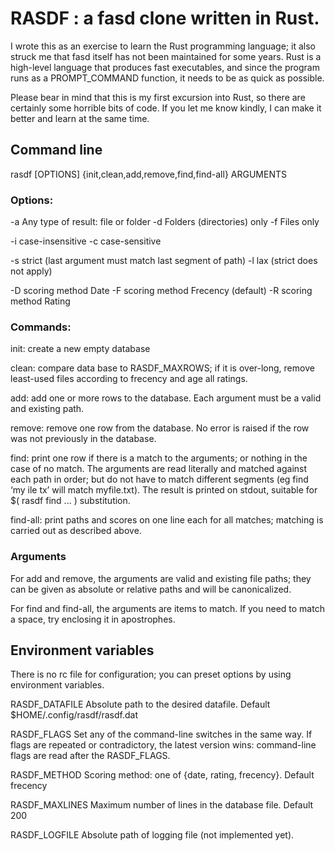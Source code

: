 # RASDF : a fasd clone written in Rust.

I wrote this as an exercise to learn the Rust programming language; it
also struck me that fasd itself has not been maintained for some
years. Rust is a high-level language that produces fast executables,
and since the program runs as a PROMPT_COMMAND function, it needs to
be as quick as possible. 

Please bear in mind that this is my first excursion into Rust, so
there are certainly some horrible bits of code. If you let me know
kindly, I can make it better and learn at the same time. 

## Command line

rasdf [OPTIONS] {init,clean,add,remove,find,find-all} ARGUMENTS

### Options: 
  -a	Any type of result: file or folder
  -d    Folders (directories) only
  -f    Files only

  -i	case-insensitive
  -c    case-sensitive

  -s    strict (last argument must match last segment of path)
  -l    lax (strict does not apply)

  -D    scoring method Date
  -F    scoring method Frecency (default)
  -R    scoring method Rating

### Commands:
  init:  create a new empty database

  clean: compare data base to RASDF_MAXROWS; if it is over-long,
  remove least-used files according to frecency and age all ratings.

  add:   add one or more rows to the database. Each argument must be a
  valid and existing path.

  remove: remove one row from the database. No error is raised if the
  row was not previously in the database. 

  find:   print one row if there is a match to the arguments; or
  nothing in the case of no match. The arguments are read literally
  and matched against each path in order; but do not have to match
  different segments (eg find ‘my ile tx’ will match myfile.txt). The
  result is printed on stdout, suitable for $( rasdf find ... )
  substitution.

  find-all: print paths and scores on one line each for all matches;
  matching is carried out as described above.

### Arguments

For add and remove, the arguments are valid and existing file paths;
they can be given as absolute or relative paths and will be
canonicalized. 

For find and find-all, the arguments are items to match. If you need
to match a space, try enclosing it in apostrophes. 

## Environment variables

There is no rc file for configuration; you can preset options by using
environment variables.

  RASDF_DATAFILE
    Absolute path to the desired datafile.
    Default $HOME/.config/rasdf/rasdf.dat

  RASDF_FLAGS
    Set any of the command-line switches in the same way. If flags are
    repeated or contradictory, the latest version wins: command-line
    flags are read after the RASDF_FLAGS.

  RASDF_METHOD
    Scoring method: one of {date, rating, frecency}.
    Default frecency

  RASDF_MAXLINES
    Maximum number of lines in the database file. 
    Default 200

  RASDF_LOGFILE
    Absolute path of logging file (not implemented yet).


